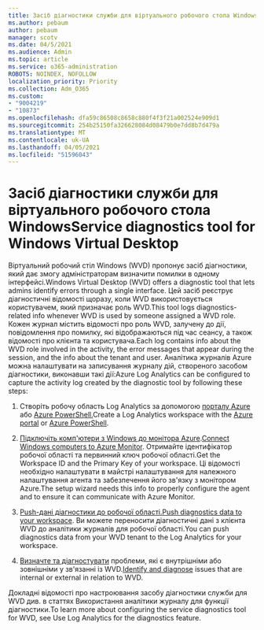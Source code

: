 ```yaml
---
title: Засіб діагностики служби для віртуального робочого стола Windows
ms.author: pebaum
author: pebaum
manager: scotv
ms.date: 04/5/2021
ms.audience: Admin
ms.topic: article
ms.service: o365-administration
ROBOTS: NOINDEX, NOFOLLOW
localization_priority: Priority
ms.collection: Adm_O365
ms.custom:
- "9004219"
- "10873"
ms.openlocfilehash: dfa59c86508c8658c880f4f3f21a002524e909d1
ms.sourcegitcommit: 254b25150fa326628084d08479b0e7dd8b7d479a
ms.translationtype: MT
ms.contentlocale: uk-UA
ms.lasthandoff: 04/05/2021
ms.locfileid: "51596043"
---
```

# <a name="service-diagnostics-tool-for-windows-virtual-desktop"></a><span data-ttu-id="88a11-102">Засіб діагностики служби для віртуального робочого стола Windows</span><span class="sxs-lookup"><span data-stu-id="88a11-102">Service diagnostics tool for Windows Virtual Desktop</span></span>

<span data-ttu-id="88a11-103">Віртуальний робочий стіл Windows (WVD) пропонує засіб діагностики, який дає змогу адміністраторам визначити помилки в одному інтерфейсі.</span><span class="sxs-lookup"><span data-stu-id="88a11-103">Windows Virtual Desktop (WVD) offers a diagnostic tool that lets admins identify errors through a single interface.</span></span> <span data-ttu-id="88a11-104">Цей засіб реєструє діагностичні відомості щоразу, коли WVD використовується користувачем, який призначає роль WVD.</span><span class="sxs-lookup"><span data-stu-id="88a11-104">This tool logs diagnostics-related info whenever WVD is used by someone assigned a WVD role.</span></span> <span data-ttu-id="88a11-105">Кожен журнал містить відомості про роль WVD, залучену до дії, повідомлення про помилку, які відображаються під час сеансу, а також відомості про клієнта та користувача.</span><span class="sxs-lookup"><span data-stu-id="88a11-105">Each log contains info about the WVD role involved in the activity, the error messages that appear during the session, and the info about the tenant and user.</span></span> <span data-ttu-id="88a11-106">Аналітика журналів Azure можна налаштувати на записування журналу дій, створеного засобом діагностики, виконавши такі дії:</span><span class="sxs-lookup"><span data-stu-id="88a11-106">Azure Log Analytics can be configured to capture the activity log created by the diagnostic tool by following these steps:</span></span>

1. <span data-ttu-id="88a11-107">Створіть робочу область Log Analytics за допомогою [порталу Azure](https://go.microsoft.com/fwlink/?linkid=2129500) або [Azure PowerShell.](https://go.microsoft.com/fwlink/?linkid=2129501)</span><span class="sxs-lookup"><span data-stu-id="88a11-107">Create a Log Analytics workspace with the [Azure portal](https://go.microsoft.com/fwlink/?linkid=2129500) or [Azure PowerShell](https://go.microsoft.com/fwlink/?linkid=2129501).</span></span>

1. <span data-ttu-id="88a11-108">[Підключіть комп'ютери з Windows до монітора Azure](https://go.microsoft.com/fwlink/?linkid=2129913).</span><span class="sxs-lookup"><span data-stu-id="88a11-108">[Connect Windows computers to Azure Monitor](https://go.microsoft.com/fwlink/?linkid=2129913).</span></span> <span data-ttu-id="88a11-109">Отримайте ідентифікатор робочої області та первинний ключ робочої області.</span><span class="sxs-lookup"><span data-stu-id="88a11-109">Get the Workspace ID and the Primary Key of your workspace.</span></span> <span data-ttu-id="88a11-110">Ці відомості необхідно налаштувати в майстрі налаштування для належного налаштування агента та забезпечення його зв'язку з монітором Azure.</span><span class="sxs-lookup"><span data-stu-id="88a11-110">The setup wizard needs this info to properly configure the agent and to ensure it can communicate with Azure Monitor.</span></span>

1. <span data-ttu-id="88a11-111">[Push-дані діагностики до робочої області.](https://go.microsoft.com/fwlink/?linkid=2128284)</span><span class="sxs-lookup"><span data-stu-id="88a11-111">[Push diagnostics data to your workspace](https://go.microsoft.com/fwlink/?linkid=2128284).</span></span> <span data-ttu-id="88a11-112">Ви можете переносити діагностичні дані з клієнта WVD до аналітики журналів для робочої області.</span><span class="sxs-lookup"><span data-stu-id="88a11-112">You can push diagnostics data from your WVD tenant to the Log Analytics for your workspace.</span></span>

1. <span data-ttu-id="88a11-113">[Визначте та діагностувати](https://docs.microsoft.com/azure/virtual-desktop/diagnostics-role-service#diagnose-issues-with-powershell) проблеми, які є внутрішніми або зовнішніми у зв'язанні із WVD.</span><span class="sxs-lookup"><span data-stu-id="88a11-113">[Identify and diagnose](https://docs.microsoft.com/azure/virtual-desktop/diagnostics-role-service#diagnose-issues-with-powershell) issues that are internal or external in relation to WVD.</span></span>

<span data-ttu-id="88a11-114">Докладні відомості про настроювання засобу діагностики служби для WVD див. в статтях Використання аналітики журналу для функції діагностики.</span><span class="sxs-lookup"><span data-stu-id="88a11-114">To learn more about configuring the service diagnostics tool for WVD, see Use Log Analytics for the diagnostics feature.</span></span>